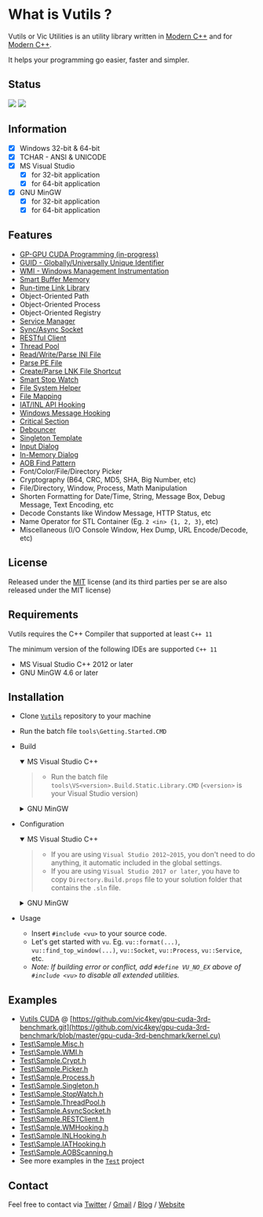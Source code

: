 # What is Vutils ?

Vutils or Vic Utilities is an utility library written in [Modern C++](http://modernescpp.com/index.php/what-is-modern-c) and for [Modern C++](http://modernescpp.com/index.php/what-is-modern-c).

It helps your programming go easier, faster and simpler.

## Status

![](https://github.com/vic4key/Vutils/workflows/MSVC/badge.svg)
![](https://github.com/vic4key/Vutils/workflows/MINGW/badge.svg)

## Information

- [x] Windows 32-bit & 64-bit
- [x] TCHAR - ANSI & UNICODE
- [x] MS Visual Studio
  - [x] for 32-bit application
  - [x] for 64-bit application
- [x] GNU MinGW
  - [x] for 32-bit application
  - [x] for 64-bit application

## Features
* [GP-GPU CUDA Programming (in-progress)](<https://developer.nvidia.com/blog/even-easier-introduction-cuda/#exercises>)
* [GUID - Globally/Universally Unique Identifier](<https://en.wikipedia.org/wiki/Universally_unique_identifier>)
* [WMI - Windows Management Instrumentation](<https://docs.microsoft.com/en-us/windows/win32/wmisdk/wmi-start-page>)
* [Smart Buffer Memory](<https://www.google.com/search?q=buffer+class>)
* [Run-time Link Library](<https://docs.microsoft.com/en-us/windows/win32/dlls/using-run-time-dynamic-linking>)
* Object-Oriented Path
* Object-Oriented Process
* Object-Oriented Registry
* [Service Manager](<https://docs.microsoft.com/en-us/windows-hardware/drivers/gettingstarted/what-is-a-driver->)
* [Sync/Async Socket](<https://docs.plm.automation.siemens.com/content/pl4x/18.1/T4EA/en_US/Teamcenter_Gateway-Technical_Connectivity_Guide/synchronous_vs_asynchronous.html>)
* [RESTful Client](<https://en.wikipedia.org/wiki/Representational_state_transfer>)
* [Thread Pool](<https://en.wikipedia.org/wiki/Thread_pool>)
* [Read/Write/Parse INI File](<https://en.wikipedia.org/wiki/INI_file>)
* [Parse PE File](<https://en.wikipedia.org/wiki/Portable_Executable>)
* [Create/Parse LNK File Shortcut](<https://en.wikipedia.org/wiki/Shortcut_(computing)#Microsoft_Windows>)
* [Smart Stop Watch](<https://www.google.com/search?q=stopwatch+execution+time>)
* [File System Helper](<https://en.wikipedia.org/wiki/File_system>)
* [File Mapping](<https://docs.microsoft.com/en-us/windows/win32/memory/file-mapping>)
* [IAT/INL API Hooking](<https://en.wikipedia.org/wiki/Hooking>)
* [Windows Message Hooking](<https://docs.microsoft.com/en-us/windows/win32/winmsg/hooks>)
* [Critical Section](<https://en.wikipedia.org/wiki/Critical_section>)
* [Debouncer](<https://www.educative.io/edpresso/how-to-use-the-debounce-function-in-javascript>)
* [Singleton Template](<https://en.wikipedia.org/wiki/Singleton_pattern>)
* [Input Dialog](<https://www.google.com/search?q=input+dialog&source=lnms&tbm=isch>)
* [In-Memory Dialog](<https://docs.microsoft.com/en-us/cpp/mfc/using-a-dialog-template-in-memory>)
* [AOB Find Pattern](<https://wiki.cheatengine.org/index.php?title=Tutorials:AOBs>)
* Font/Color/File/Directory Picker
* Cryptography (B64, CRC, MD5, SHA, Big Number, etc)
* File/Directory, Window, Process, Math Manipulation
* Shorten Formatting for Date/Time, String, Message Box, Debug Message, Text Encoding, etc
* Decode Constants like Window Message, HTTP Status, etc
* Name Operator for STL Container (Eg. `2 <in> {1, 2, 3}`, etc)
* Miscellaneous (I/O Console Window, Hex Dump, URL Encode/Decode, etc)

## License

Released under the [MIT](LICENSE.md) license (and its third parties per se are also released under the MIT license)

## Requirements

Vutils requires the C++ Compiler that supported at least `C++ 11`

The minimum version of the following IDEs are supported `C++ 11`

* MS Visual Studio C++ 2012 or later
* GNU MinGW 4.6 or later

## Installation

* Clone [`Vutils`](<https://github.com/vic4key/Vutils.git>) repository to your machine

* Run the batch file `tools\Getting.Started.CMD`

* Build

  <details open>
  <summary>MS Visual Studio C++</summary>

    >* Run the batch file `tools\VS<version>.Build.Static.Library.CMD` (`<version>` is your Visual Studio version)
  </details>

  <details>
  <summary>GNU MinGW</summary>

    >* Run the batch file `tools\MinGW.Build.Static.Library.CMD`
  </details>

* Configuration

  <details open>
  <summary>MS Visual Studio C++</summary>

    >* If you are using `Visual Studio 2012~2015`, you don't need to do anything, it automatic included in the global settings.
    >* If you are using `Visual Studio 2017 or later`, you have to copy `Directory.Build.props` file to your solution folder that contains the `.sln` file.
  </details>

  <details>
  <summary>GNU MinGW</summary>

    >* Include : You don't need to do anything, automatic included in the global settings.
    >* Library : `-lVutils` `-lgdi32 -lole32 -lcomdlg32`
    >   * If `SOCKET` enabled, insert option `-DVU_INET_ENABLED -lws2_32 -lwinhttp`
    >   * If `GUID` enabled, insert option `-DVU_GUID_ENABLED -lrpcrt4`
    >   * If `WMI` enabled, insert option `-DVU_WMI_ENABLED -loleaut32 -lwbemuuid`
  </details>

* Usage
  * Insert `#include <vu>` to your source code.
  * Let's get started with `vu`. Eg. `vu::format(...)`, `vu::find_top_window(...)`, `vu::Socket`, `vu::Process`, `vu::Service`, etc.
  * *Note: If building error or conflict, add `#define VU_NO_EX` above of `#include <vu>` to disable all extended utilities.*

## Examples

* [Vutils CUDA](https://github.com/vic4key/Vutils/blob/master/include/Vutils_CUDA.h) @ [https://github.com/vic4key/gpu-cuda-3rd-benchmark.git](https://github.com/vic4key/gpu-cuda-3rd-benchmark/blob/master/gpu-cuda-3rd-benchmark/kernel.cu)
* [Test\Sample.Misc.h](Test/Sample.Misc.h)
* [Test\Sample.WMI.h](Test/Sample.WMI.h)
* [Test\Sample.Crypt.h](Test/Sample.Crypt.h)
* [Test\Sample.Picker.h](Test/Sample.Picker.h)
* [Test\Sample.Process.h](Test/Sample.Process.h)
* [Test\Sample.Singleton.h](Test/Sample.Singleton.h)
* [Test\Sample.StopWatch.h](Test/Sample.StopWatch.h)
* [Test\Sample.ThreadPool.h](Test/Sample.ThreadPool.h)
* [Test\Sample.AsyncSocket.h](https://github.com/vic4key/async-socket-example)
* [Test\Sample.RESTClient.h](Test/Sample.RESTClient.h)
* [Test\Sample.WMHooking.h](Test/Sample.WMHooking.h)
* [Test\Sample.INLHooking.h](Test/Sample.INLHooking.h)
* [Test\Sample.IATHooking.h](Test/Sample.IATHooking.h)
* [Test\Sample.AOBScanning.h](Test/Sample.AOBScanning.h)
* See more examples in the [`Test`](Test/) project

## Contact

Feel free to contact via [Twitter](https://twitter.com/vic4key) / [Gmail](mailto:vic4key@gmail.com) / [Blog](https://blog.vic.onl/) / [Website](https://vic.onl/)
